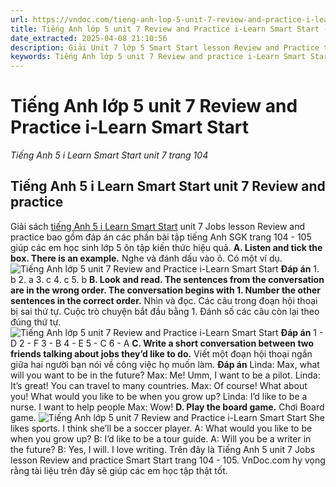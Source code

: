 ```yaml
---
url: https://vndoc.com/tieng-anh-lop-5-unit-7-review-and-practice-i-learn-smart-start-338567
title: Tiếng Anh lớp 5 unit 7 Review and Practice i-Learn Smart Start - Tiếng Anh 5 i Learn Smart Start unit 7 trang 104 - VnDoc.com
date_extracted: 2025-04-08 21:10:56
description: Giải Unit 7 lớp 5 Smart Start lesson Review and Practice trang 104 - 105 giúp các em học sinh chuẩn bị kiến thức trọng tâm hiệu quả.
keywords: Tiếng Anh lớp 5 unit 7 Review and practice i-Learn Smart Start,Tiếng Anh lớp 5 unit 7 Review and practice,tiếng anh lớp 5 i learn smart start unit 7 Review and practice,Tiếng Anh 5 i learn smart start unit 7 Review and practice,unit 7 lớp 5 smart start,tiếng anh 5 smart start unit 7 Review and practice,tiếng anh lớp 5 smart start unit 7,unit 7 Review and practice lớp 5,unit 7 lớp 5 Review and practice,Tiếng Anh lớp 5 unit 7 Review and practice trang 104
---
```


# Tiếng Anh lớp 5 unit 7 Review and Practice i-Learn Smart Start
 _Tiếng Anh 5 i Learn Smart Start unit 7 trang 104_
## Tiếng Anh 5 i Learn Smart Start unit 7 Review and practice
Giải sách [tiếng Anh 5 i Learn Smart Start](<https://vndoc.com/giai-bai-tap-i-learn-smart-start5>) unit 7 Jobs lesson Review and practice bao gồm đáp án các phần bài tập tiếng Anh SGK trang 104 - 105 giúp các em học sinh lớp 5 ôn tập kiến thức hiệu quả.
**A. Listen and tick the box. There is an example.** Nghe và đánh dấu vào ô. Có một ví dụ.
![Tiếng Anh lớp 5 unit 7 Review and Practice i-Learn Smart Start](https://i.vdoc.vn/data/image/2025/03/15/tieng-anh-lop-5-unit-7-review-and-practice-i-learn-smart-start-1.png)
**Đáp án**
1\. b
2\. a
3\. c
4\. c
5\. b
**B. Look and read. The sentences from the conversation are in the wrong order. The conversation begins with 1. Number the other sentences in the correct order.** Nhìn và đọc. Các câu trong đoạn hội thoại bị sai thứ tự. Cuộc trò chuyện bắt đầu bằng 1. Đánh số các câu còn lại theo đúng thứ tự.
![Tiếng Anh lớp 5 unit 7 Review and Practice i-Learn Smart Start](https://i.vdoc.vn/data/image/2025/03/15/tieng-anh-lop-5-unit-7-review-and-practice-i-learn-smart-start-2.png)
**Đáp án**
1 - D
2 - F
3 - B
4 - E
5 - C
6 - A
**C. Write a short conversation between two friends talking about jobs they’d like to do.** Viết một đoạn hội thoại ngắn giữa hai người bạn nói về công việc họ muốn làm.
**Đáp án**
Linda: Max, what will you want to be in the future?
Max: Me\! Umm, I want to be a pilot.
Linda: It’s great\! You can travel to many countries.
Max: Of course\! What about you\! What would you like to be when you grow up?
Linda: I’d like to be a nurse. I want to help people
Max: Wow\!
**D. Play the board game.** Chơi Board game.
![Tiếng Anh lớp 5 unit 7 Review and Practice i-Learn Smart Start](https://i.vdoc.vn/data/image/2025/03/15/tieng-anh-lop-5-unit-7-review-and-practice-i-learn-smart-start-3.png)
She likes sports. I think she’ll be a soccer player.
A: What would you like to be when you grow up?
B: I’d like to be a tour guide.
A: Will you be a writer in the future?
B: Yes, I will. I love writing.
Trên đây là Tiếng Anh 5 unit 7 Jobs lesson Review and practice Smart Start trang 104 - 105. VnDoc.com hy vọng rằng tài liệu trên đây sẽ giúp các em học tập thật tốt.
